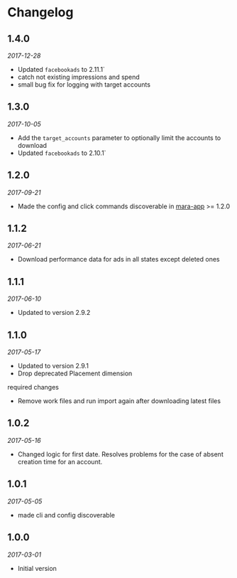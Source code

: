 # Changelog

## 1.4.0
*2017-12-28*

- Updated `facebookads` to 2.11.1`
- catch not existing impressions and spend
- small bug fix for logging with target accounts 

## 1.3.0
*2017-10-05*

- Add the `target_accounts` parameter to optionally limit the accounts to download
- Updated `facebookads` to 2.10.1`

## 1.2.0
*2017-09-21*

- Made the config and click commands discoverable in [mara-app](https://github.com/mara/mara-app) >= 1.2.0


## 1.1.2
*2017-06-21*

- Download performance data for ads in all states except deleted ones

## 1.1.1
*2017-06-10*

- Updated to version 2.9.2

## 1.1.0
*2017-05-17*

- Updated to version 2.9.1
- Drop deprecated Placement dimension 

required changes

- Remove work files and run import again after downloading latest files 

## 1.0.2
*2017-05-16*

- Changed logic for first date. Resolves problems for the case of absent creation time for an account.

## 1.0.1
*2017-05-05*

- made cli and config discoverable

## 1.0.0 
*2017-03-01* 

- Initial version
